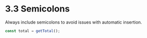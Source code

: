 # 3.3 Semicolons
Always include semicolons to avoid issues with automatic insertion.

```js
const total = getTotal();
```

